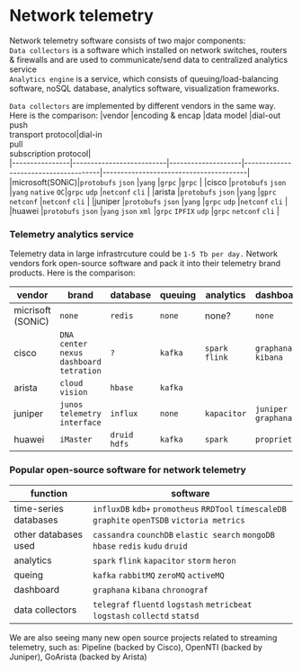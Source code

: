 # Network telemetry
Network telemetry software consists of two major components:<br>
`Data collectors` is a software which installed on network switches, routers & firewalls and are used to communicate/send data to centralized analytics service<br>
`Analytics engine` is a service, which consists of queuing/load-balancing software, noSQL database, analytics software, visualization frameworks. 
  
`Data collectors` are implemented by different vendors in the same way. Here is the comparison:
|vendor		       |encoding & encap          |data model          |dial-out<br>push<br>transport protocol|dial-in<br>pull<br>subscription protocol|       
|----------------|--------------------------|--------------------|--------------------------------------|----------------------------------------|
|microsoft(SONiC)|`protobufs` `json`        |`yang`              |`grpc`                                |`grpc`                                  |
|cisco    	     |`protobufs` `json`        |`yang` `native` `OC`|`grpc` `udp`                          |`netconf` `cli`                         |
|arista    	     |`protobufs` `json`        |`yang`              |`gprc` `netconf`                      |`netconf` `cli`                         |
|juniper   	     |`protobufs` `json`        |`yang`              |`grpc` `udp`                          |`netconf` `cli`                         |
|huawei   	     |`protobufs` `json`        |`yang` `json` `xml` |`grpc` `IPFIX` `udp`                  |`grpc` `netconf` `cli`                  |
  
### Telemetry analytics service
Telemetry data in large infrastrcuture could be `1-5 Tb per day.`
Network vendors fork open-source software and pack it into their telemetry brand products. Here is the comparison:
  
|vendor		        |brand                                      |database                  |queuing       |analytics	    |dashboards           |
|-----------------|-------------------------------------------|--------------------------|--------------|---------------|---------------------|
|micrisoft (SONiC)|`none`                                     |`redis` |`none`           |none?         |`none`         |                     |
|cisco			      |`DNA center` `nexus dashboard` `tetration` |`?`                       |`kafka`  			|`spark` `flink`|`graphana` `kibana`  |
|arista			      |`cloud vision`                             |`hbase`                   |`kafka` 		  |               |                     |                         
|juniper		      |`junos telemetry interface`                |`influx`                  |`none`        |`kapacitor`    |`juniper graphana`   |                        
|huawei 		      |`iMaster`                                  |`druid` `hdfs`            |`kafka`   	  |`spark`        |`proprietary`        |

### Popular open-source software for network telemetry  
|function                 |software                                                                                       |
|-------------------------|-----------------------------------------------------------------------------------------------|
|time-series databases    |`influxDB` `kdb+` `promotheus` `RRDTool` `timescaleDB` `graphite` `openTSDB` `victoria metrics`|
|other databases used     |`cassandra` `counchDB` `elastic search` `mongoDB` `hbase` `redis` `kudu` `druid`               |
|analytics                |`spark` `flink` `kapacitor` `storm` `heron`                                                    |
|queing                   |`kafka` `rabbitMQ` `zeroMQ` `activeMQ`                                                         |
|dashboard                |`graphana` `kibana` `chronograf`                                                               |
|data collectors          |`telegraf` `fluentd` `logstash` `metricbeat` `logstash` `collectd` `statsd`                    |
  
We are also seeing many new open source projects related to streaming telemetry, such as: Pipeline (backed by Cisco), OpenNTI (backed by Juniper), GoArista (backed by Arista)
